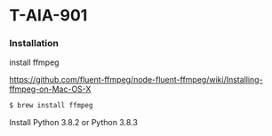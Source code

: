 # T-AIA-901

### Installation

install ffmpeg 

https://github.com/fluent-ffmpeg/node-fluent-ffmpeg/wiki/Installing-ffmpeg-on-Mac-OS-X

```sh
$ brew install ffmpeg

```

Install Python 3.8.2 or Python 3.8.3
